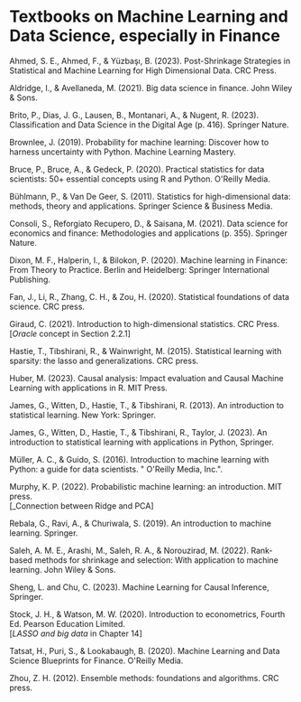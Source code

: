 # Textbooks on Machine Learning and Data Science, especially in Finance

Ahmed, S. E., Ahmed, F., & Yüzbaşı, B. (2023). Post-Shrinkage Strategies in Statistical and Machine Learning for High Dimensional Data. CRC Press.

Aldridge, I., & Avellaneda, M. (2021). Big data science in finance. John Wiley & Sons.

Brito, P., Dias, J. G., Lausen, B., Montanari, A., & Nugent, R. (2023). Classification and Data Science in the Digital Age (p. 416). Springer Nature.

Brownlee, J. (2019). Probability for machine learning: Discover how to harness uncertainty with Python. Machine Learning Mastery.

Bruce, P., Bruce, A., & Gedeck, P. (2020). Practical statistics for data scientists: 50+ essential concepts using R and Python. O'Reilly Media.

Bühlmann, P., & Van De Geer, S. (2011). Statistics for high-dimensional data: methods, theory and applications. Springer Science & Business Media.

Consoli, S., Reforgiato Recupero, D., & Saisana, M. (2021). Data science for economics and finance: Methodologies and applications (p. 355). Springer Nature.

Dixon, M. F., Halperin, I., & Bilokon, P. (2020). Machine learning in Finance: From Theory to Practice. Berlin and Heidelberg: Springer International Publishing.

Fan, J., Li, R., Zhang, C. H., & Zou, H. (2020). Statistical foundations of data science. CRC press.

Giraud, C. (2021). Introduction to high-dimensional statistics. CRC Press. 
<br>  [_Oracle_ concept in Section 2.2.1]

Hastie, T., Tibshirani, R., & Wainwright, M. (2015). Statistical learning with sparsity: the lasso and generalizations. CRC press.

Huber, M. (2023). Causal analysis: Impact evaluation and Causal Machine Learning with applications in R. MIT Press.

James, G., Witten, D., Hastie, T., & Tibshirani, R. (2013). An introduction to statistical learning. New York: Springer.

James, G., Witten, D., Hastie, T., & Tibshirani, R., Taylor, J. (2023). An introduction to statistical learning with applications in Python, Springer.

Müller, A. C., & Guido, S. (2016). Introduction to machine learning with Python: a guide for data scientists. " O'Reilly Media, Inc.". 

Murphy, K. P. (2022). Probabilistic machine learning: an introduction. MIT press.
<br>  [_Connection between Ridge and PCA]

Rebala, G., Ravi, A., & Churiwala, S. (2019). An introduction to machine learning. Springer.

Saleh, A. M. E., Arashi, M., Saleh, R. A., & Norouzirad, M. (2022). Rank-based methods for shrinkage and selection: With application to machine learning. John Wiley & Sons.

Sheng, L. and Chu, C. (2023). Machine Learning for Causal Inference, Springer.

Stock, J. H., & Watson, M. W. (2020). Introduction to econometrics, Fourth Ed. Pearson Education Limited.
<br> [_LASSO and big data_ in Chapter 14]

Tatsat, H., Puri, S., & Lookabaugh, B. (2020). Machine Learning and Data Science Blueprints for Finance. O'Reilly Media.

Zhou, Z. H. (2012). Ensemble methods: foundations and algorithms. CRC press.

